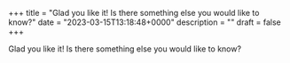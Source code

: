 +++
title = "Glad you like it! Is there something else you would like to know?"
date = "2023-03-15T13:18:48+0000"
description = ""
draft = false
+++

Glad you like it! Is there something else you would like to know?
